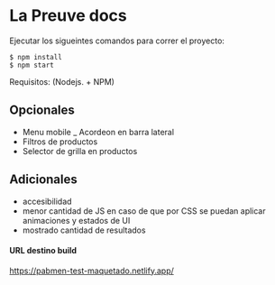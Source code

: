 # La Preuve docs

Ejecutar los sigueintes comandos para correr el proyecto:

    $ npm install
    $ npm start


Requisitos: (Nodejs. + NPM)

## Opcionales
- Menu mobile
_ Acordeon en barra lateral
- Filtros de productos
- Selector de grilla en productos

## Adicionales
- accesibilidad
- menor cantidad de JS en caso de que por CSS se puedan aplicar animaciones y estados de UI
- mostrado cantidad de resultados

#### URL destino build
https://pabmen-test-maquetado.netlify.app/


